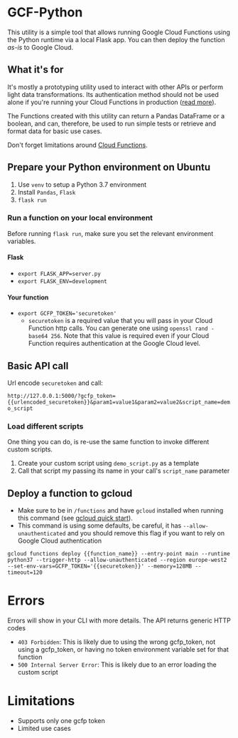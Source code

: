 # GCF-Python

This utility is a simple tool that allows running Google Cloud Functions using the Python runtime via a local Flask app. You can then deploy the function *as-is* to Google Cloud.

## What it's for

It's mostly a prototyping utility used to interact with other APIs or perform light data transformations. Its authentication method should not be used alone if you're running your Cloud Functions in production ([read more](https://cloud.google.com/functions/docs/securing/authenticating)).

The Functions created with this utility can return a Pandas DataFrame or a boolean, and can, therefore, be used to run simple tests or retrieve and format data for basic use cases.

Don't forget limitations around [Cloud Functions](https://cloud.google.com/functions/docs/resources).

## Prepare your Python environment on Ubuntu

1. Use `venv` to setup a Python 3.7 environment
2. Install `Pandas`, `Flask`
3. `flask run`

### Run a function on your local environment

Before running `flask run`, make sure you set the relevant environment variables.

#### Flask

- `export FLASK_APP=server.py` 
- `export FLASK_ENV=development`
 
#### Your function 

- `export GCFP_TOKEN='securetoken'`
    - `securetoken` is a required value that you will pass in your Cloud Function http calls. You can generate one using `openssl rand -base64 256`. Note that this value is required even if your Cloud Function requires authentication at the Google Cloud level.

## Basic API call

Url encode `securetoken` and call:

`http://127.0.0.1:5000/?gcfp_token={{urlencoded_securetoken}}&param1=value1&param2=value2&script_name=demo_script`

### Load different scripts

One thing you can do, is re-use the same function to invoke different custom scripts.

1. Create your custom script using `demo_script.py` as a template
2. Call that script my passing its name in your call's `script_name` parameter

## Deploy a function to gcloud

- Make sure to be in `/functions` and have `gcloud` installed when running this command (see [gcloud quick start](https://cloud.google.com/sdk/docs/quickstart-linux)).
- This command is using some defaults, be careful, it has `--allow-unauthenticated` and you should remove this flag if you want to rely on Google Cloud authentication

`gcloud functions deploy {{function_name}} --entry-point main --runtime python37 --trigger-http --allow-unauthenticated --region europe-west2 --set-env-vars=GCFP_TOKEN='{{securetoken}}' --memory=128MB --timeout=120`

# Errors

Errors will show in your CLI with more details. The API returns generic HTTP codes

- `403 Forbidden`: This is likely due to using the wrong gcfp_token, not using a gcfp_token, or having no token environment variable set for that function
- `500 Internal Server Error`: This is likely due to an error loading the custom script


# Limitations

- Supports only one gcfp token
- Limited use cases